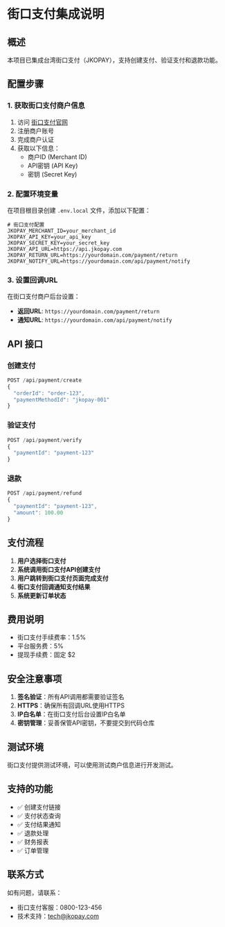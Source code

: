 # 街口支付集成说明

## 概述
本项目已集成台湾街口支付（JKOPAY），支持创建支付、验证支付和退款功能。

## 配置步骤

### 1. 获取街口支付商户信息
1. 访问 [街口支付官网](https://www.jkopay.com/)
2. 注册商户账号
3. 完成商户认证
4. 获取以下信息：
   - 商户ID (Merchant ID)
   - API密钥 (API Key)
   - 密钥 (Secret Key)

### 2. 配置环境变量
在项目根目录创建 `.env.local` 文件，添加以下配置：

```env
# 街口支付配置
JKOPAY_MERCHANT_ID=your_merchant_id
JKOPAY_API_KEY=your_api_key
JKOPAY_SECRET_KEY=your_secret_key
JKOPAY_API_URL=https://api.jkopay.com
JKOPAY_RETURN_URL=https://yourdomain.com/payment/return
JKOPAY_NOTIFY_URL=https://yourdomain.com/api/payment/notify
```

### 3. 设置回调URL
在街口支付商户后台设置：
- **返回URL**: `https://yourdomain.com/payment/return`
- **通知URL**: `https://yourdomain.com/api/payment/notify`

## API 接口

### 创建支付
```typescript
POST /api/payment/create
{
  "orderId": "order-123",
  "paymentMethodId": "jkopay-001"
}
```

### 验证支付
```typescript
POST /api/payment/verify
{
  "paymentId": "payment-123"
}
```

### 退款
```typescript
POST /api/payment/refund
{
  "paymentId": "payment-123",
  "amount": 100.00
}
```

## 支付流程

1. **用户选择街口支付**
2. **系统调用街口支付API创建支付**
3. **用户跳转到街口支付页面完成支付**
4. **街口支付回调通知支付结果**
5. **系统更新订单状态**

## 费用说明

- 街口支付手续费率：1.5%
- 平台服务费：5%
- 提现手续费：固定 $2

## 安全注意事项

1. **签名验证**：所有API调用都需要验证签名
2. **HTTPS**：确保所有回调URL使用HTTPS
3. **IP白名单**：在街口支付后台设置IP白名单
4. **密钥管理**：妥善保管API密钥，不要提交到代码仓库

## 测试环境

街口支付提供测试环境，可以使用测试商户信息进行开发测试。

## 支持的功能

- ✅ 创建支付链接
- ✅ 支付状态查询
- ✅ 支付结果通知
- ✅ 退款处理
- ✅ 财务报表
- ✅ 订单管理

## 联系方式

如有问题，请联系：
- 街口支付客服：0800-123-456
- 技术支持：tech@jkopay.com
